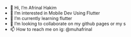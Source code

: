 - 👋 Hi, I’m Afrinal Hakim
- 👀 I’m interested in Mobile Dev Using Flutter
- 🌱 I’m currently learning flutter
- 💞️ I’m looking to collaborate on my github pages or my s
- 📫 How to reach me on ig: @muhafrinal

<!---
Rinal-29/Rinal-29 is a ✨ special ✨ repository because its `README.md` (this file) appears on your GitHub profile.
You can click the Preview link to take a look at your changes.
--->
